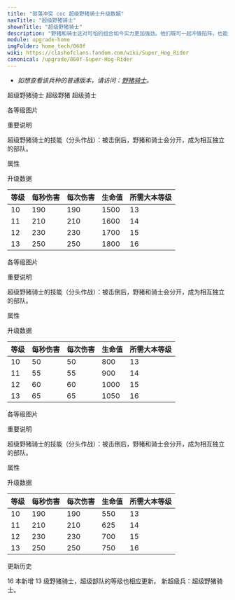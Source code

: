 ```yaml
---
title: "部落冲突 coc 超级野猪骑士升级数据"
navTitle: "超级野猪骑士"
shownTitle: "超级野猪骑士"
description: "野猪和骑士这对可怕的组合如今实力更加强劲。他们既可一起冲锋陷阵，也能分开行动，继续并肩作战。"
module: upgrade-home
imgFolder: home_tech/060f
wiki: https://clashofclans.fandom.com/wiki/Super_Hog_Rider
canonical: /upgrade/060f-Super-Hog-Rider
---
```


- *如想查看该兵种的普通版本，请访问：[野猪骑士](/upgrade/0081-Hog-Rider)。*

<SwitchTabs contentClass="cp-unit-items" :stickyTabs="true" :pageTabs="true">
    <SwitchTab tabId="cp-unit-item-0" :activeTab="true">超级野猪骑士</SwitchTab>
    <SwitchTab tabId="cp-unit-item-1">超级野猪</SwitchTab>
    <SwitchTab tabId="cp-unit-item-2">超级骑士</SwitchTab>
</SwitchTabs>

<!-- ↓↓↓ 超级野猪骑士 ↓↓↓ -->
<SwitchTabGroup id="cp-unit-item-0" class="cp-unit-items">
<UnitInfo :folder="$frontmatter.imgFolder" imgSrc="Super_Hog_Rider_info.png" imgAlt="超级野猪骑士"
    description="野猪和骑士这对可怕的组合如今实力更加强劲。他们既可一起冲锋陷阵，也能分开行动，继续并肩作战。" />

<SmallTitle>各等级图片</SmallTitle>

<Panel>
    <UnitImgGroup :folder="$frontmatter.imgFolder">
        <UnitImg imgTitle="所有等级" imgSrc="Super_Hog_Rider10.png" />
    </UnitImgGroup>
</Panel>

<SmallTitle>重要说明</SmallTitle>

超级野猪骑士的技能（分头作战）：被击倒后，野猪和骑士会分开，成为相互独立的部队。

<SmallTitle>属性</SmallTitle>

<UnitProperties>
    <UnitProperty pKey="攻击偏好" pValue="防御建筑" />
    <UnitProperty pKey="伤害类型" pValue="单体伤害" />
    <UnitProperty pKey="攻击的目标" pValue="仅地面目标" />
    <UnitProperty pKey="占据人口" pValue="12" />
    <UnitProperty pKey="移动速度" pValue="3 格/秒" />
    <UnitProperty pKey="攻击速度" pValue="1 秒/次" />
    <UnitProperty pKey="攻击距离" pValue="0.6 格" />
    <UnitProperty pKey="最低野猪骑士等级" pValue="10" />
    <UnitProperty pKey="最低大本等级" pValue="13" />
    <UnitProperty pKey="强化费用" pValue="2.5 万黑油" />
    <UnitProperty pKey="强化有效期" pValue="3 天" />
    <UnitProperty pKey="训练时间" pValue="108" :isTrainingTime="true" />
</UnitProperties>

<SmallTitle>升级数据</SmallTitle>

<UnitTable>

| 等级 |  每秒伤害  |  每次伤害  | 生命值 |所需大本等级|
| ---- |    ----   |    ----   |  ---- |    ----   |
|  10  |    190    |    190    |  1500 |     13    |
|  11  |    210    |    210    |  1600 |     14    |
|  12  |    230    |    230    |  1700 |     15    |
|  13  |    250    |    250    |  1800 |     16    |
</UnitTable>
</SwitchTabGroup>

<!-- ↓↓↓ 超级野猪 ↓↓↓ -->
<SwitchTabGroup id="cp-unit-item-1" class="cp-unit-items">
<UnitInfo :folder="$frontmatter.imgFolder" imgSrc="Super_Hog_info.png" imgAlt="超级野猪"
    description="没有骑士的野猪也能跃过城墙、攻击防御建筑。所以骑士一开始存在的意义是什么？" />

<SmallTitle>各等级图片</SmallTitle>

<Panel>
    <UnitImgGroup :folder="$frontmatter.imgFolder">
        <UnitImg imgTitle="所有等级" imgSrc="Super_Hog10.png" />
    </UnitImgGroup>
</Panel>

<SmallTitle>重要说明</SmallTitle>

超级野猪骑士的技能（分头作战）：被击倒后，野猪和骑士会分开，成为相互独立的部队。

<SmallTitle>属性</SmallTitle>

<UnitProperties>
    <UnitProperty pKey="攻击偏好" pValue="防御建筑" />
    <UnitProperty pKey="伤害类型" pValue="单体伤害" />
    <UnitProperty pKey="攻击的目标" pValue="仅地面目标" />
    <UnitProperty pKey="移动速度" pValue="4 格/秒" />
    <UnitProperty pKey="攻击速度" pValue="1 秒/次" />
    <UnitProperty pKey="攻击距离" pValue="0.6 格" />
</UnitProperties>

<SmallTitle>升级数据</SmallTitle>

<UnitTable>

| 等级 |  每秒伤害  |  每次伤害  | 生命值 |所需大本等级|
| ---- |    ----   |    ----   |  ---- |    ----   |
|  10  |     50    |     50    |   800 |     13    |
|  11  |     55    |     55    |   900 |     14    |
|  12  |     60    |     60    |  1000 |     15    |
|  13  |     65    |     65    |  1050 |     16    |
</UnitTable>
</SwitchTabGroup>

<!-- ↓↓↓ 超级骑士 ↓↓↓ -->
<SwitchTabGroup id="cp-unit-item-2" class="cp-unit-items">
<UnitInfo :folder="$frontmatter.imgFolder" imgSrc="Super_Rider_info.png" imgAlt="超级骑士"
    description="没有野猪的骑士依旧势不可挡，他会抡起锤子攻击所有周围的目标。" />

<SmallTitle>各等级图片</SmallTitle>

<Panel>
    <UnitImgGroup :folder="$frontmatter.imgFolder">
        <UnitImg imgTitle="所有等级" imgSrc="Super_Rider10.png" />
    </UnitImgGroup>
</Panel>

<SmallTitle>重要说明</SmallTitle>

超级野猪骑士的技能（分头作战）：被击倒后，野猪和骑士会分开，成为相互独立的部队。

<SmallTitle>属性</SmallTitle>

<UnitProperties>
    <UnitProperty pKey="攻击偏好" pValue="无" />
    <UnitProperty pKey="伤害类型" pValue="单体伤害" />
    <UnitProperty pKey="攻击的目标" pValue="仅地面目标" />
    <UnitProperty pKey="移动速度" pValue="2 格/秒" />
    <UnitProperty pKey="攻击速度" pValue="1 秒/次" />
    <UnitProperty pKey="攻击距离" pValue="0.4 格" />
</UnitProperties>

<SmallTitle>升级数据</SmallTitle>

<UnitTable>

| 等级 |  每秒伤害  |  每次伤害  | 生命值 |所需大本等级|
| ---- |    ----   |    ----   |  ---- |    ----   |
|  10  |    190    |    190    |  550  |     13    |
|  11  |    210    |    210    |  625  |     14    |
|  12  |    230    |    230    |  700  |     15    |
|  13  |    250    |    250    |  750  |     16    |
</UnitTable>
</SwitchTabGroup>

<!-- ↓↓↓ 公共部分 ↓↓↓ -->
<SmallTitle>更新历史</SmallTitle>

<Timeline>
    <TimelineItem date="2024/02/27">
        <TimelineRow>16 本新增 13 级野猪骑士，超级部队的等级也相应更新。</TimelineRow>
    </TimelineItem>
    <TimelineItem date="2023/06/12">
        <TimelineRow>新超级兵：超级野猪骑士。</TimelineRow>
    </TimelineItem>
    <TimelineItem :historyBottom="true" />
</Timeline>